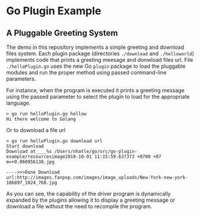 # Go Plugin Example


## A Pluggable Greeting System
The demo in this repository implements a simple greeting and download files system.  Each plugin package (directories `./download` and `./helloworld`) implements code that prints a greeting meesage and donwload files url.  File `./helloPlugin.go` uses the new Go `plugin` package to load the pluggable modules and run the proper method using passed command-line parameters.

For instance, when the program is executed it prints a greeting message 
using the passed parameter to select the plugin to load for the appropriate language.
```
> go run helloPlugin.go hellow
Hi there welcome to Golang
```
Or to download a file url
```
> go run helloPlugin.go download url
Start download
Download at____%s /Users/nhatle/go/src/go-plugin-example/resourcesimage2018-10-01 11:15:59.637373 +0700 +07 m=+0.060956138.jpg

---->>>Done Download url:http://images.fanpop.com/images/image_uploads/New-York-new-york-186897_1024_768.jpg
```
As you can see, the capability of the driver program is dynamically expanded by the plugins allowing it to display a greeting message or download a file without the need to recompile the program.
